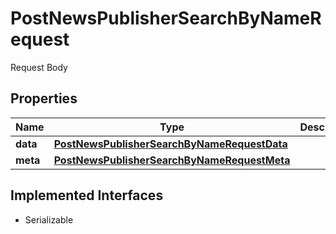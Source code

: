 

# PostNewsPublisherSearchByNameRequest

Request Body

## Properties

Name | Type | Description | Notes
------------ | ------------- | ------------- | -------------
**data** | [**PostNewsPublisherSearchByNameRequestData**](PostNewsPublisherSearchByNameRequestData.md) |  | 
**meta** | [**PostNewsPublisherSearchByNameRequestMeta**](PostNewsPublisherSearchByNameRequestMeta.md) |  |  [optional]


## Implemented Interfaces

* Serializable


